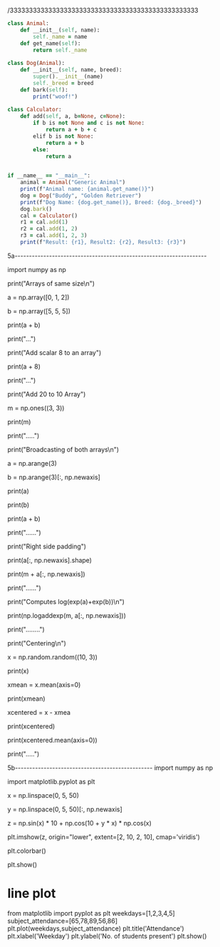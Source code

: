 /3333333333333333333333333333333333333333333333333 
```ruby
class Animal:
    def __init__(self, name):
        self._name = name
    def get_name(self):
        return self._name
				
class Dog(Animal):
    def __init__(self, name, breed):
        super().__init__(name)
        self._breed = breed
    def bark(self):
        print("woof!")
				
class Calculator:
    def add(self, a, b=None, c=None):
        if b is not None and c is not None:
            return a + b + c
        elif b is not None:
            return a + b
        else:
            return a

      
if __name__ == "__main__":
    animal = Animal("Generic Animal")
    print(f"Animal name: {animal.get_name()}")
    dog = Dog("Buddy", "Golden Retriever")
    print(f"Dog Name: {dog.get_name()}, Breed: {dog._breed}")
    dog.bark()
    cal = Calculator()
    r1 = cal.add(1)
    r2 = cal.add(1, 2)
    r3 = cal.add(1, 2, 3)
    print(f"Result: {r1}, Result2: {r2}, Result3: {r3}")

```
5a-------------------------------------------------------------------

import numpy as np

print("Arrays of same size\n")

a = np.array([0, 1, 2])

b = np.array([5, 5, 5])

print(a + b)

print("...")

print("Add scalar 8 to an array")

print(a + 8)

print("...")

print("Add 20 to 10 Array")

m = np.ones((3, 3))

print(m)

print(".....")

print("Broadcasting of both arrays\n")

a = np.arange(3)

b = np.arange(3)[:, np.newaxis]

print(a)

print(b)

print(a + b)

print("......")

print("Right side padding")

print(a[:, np.newaxis].shape)

print(m + a[:, np.newaxis])

print("......")

print("Computes log(exp(a)+exp(b))\n")

print(np.logaddexp(m, a[:, np.newaxis]))

print("........")

print("Centering\n")

x = np.random.random((10, 3))

print(x)

xmean = x.mean(axis=0)

print(xmean)

xcentered = x - xmea

print(xcentered)

print(xcentered.mean(axis=0))

print(".....")

5b------------------------------------------------
import numpy as np

import matplotlib.pyplot as plt

x = np.linspace(0, 5, 50)

y = np.linspace(0, 5, 50)[:, np.newaxis]

z = np.sin(x) * 10 + np.cos(10 + y * x) * np.cos(x)

plt.imshow(z, origin="lower", extent=[2, 10, 2, 10], cmap='viridis')

plt.colorbar()

plt.show()


# line plot
from matplotlib import pyplot as plt
weekdays=[1,2,3,4,5]
subject_attendance=[65,78,89,56,86]
plt.plot(weekdays,subject_attendance)
plt.title('Attendance')
plt.xlabel('Weekday')
plt.ylabel('No. of students present')
plt.show()

